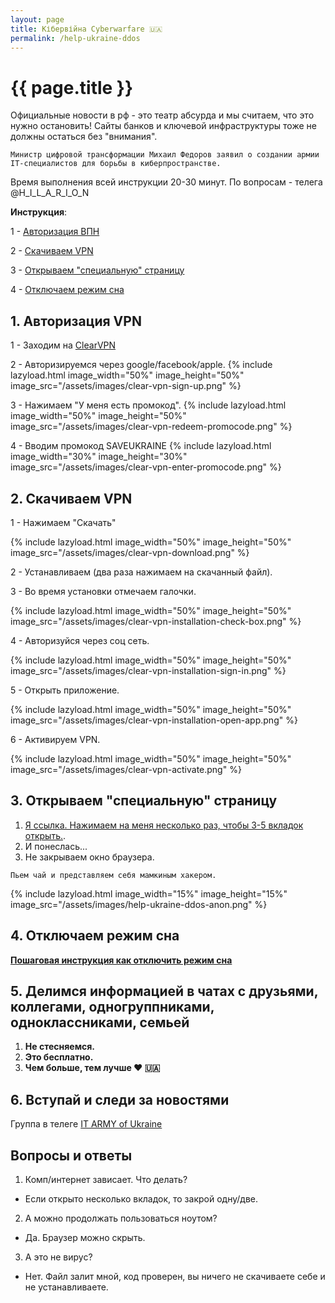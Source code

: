 ```yaml
---
layout: page
title: Кібервійна Cyberwarfare 🇺🇦
permalink: /help-ukraine-ddos
---
```



<h1 itemprop="name">{{ page.title }}</h1>

Официальные новости в рф - это театр абсурда и мы считаем, что это нужно остановить!
Сайты банков и ключевой инфраструктуры тоже не должны остаться без "внимания".

`Министр цифровой трансформации Михаил Федоров заявил о создании армии IT-специалистов для борьбы в киберпространстве.`

Время выполнения всей инструкции 20-30 минут. По вопросам - телега @H_I_L_A_R_I_O_N

**Инструкция**:

1 - <a href="/help-ukraine-ddos#1-%D0%B0%D0%B2%D1%82%D0%BE%D1%80%D0%B8%D0%B7%D0%B0%D1%86%D0%B8%D1%8F-vpn">Авторизация ВПН</a>

2 - <a href="/help-ukraine-ddos#2-%D1%81%D0%BA%D0%B0%D1%87%D0%B8%D0%B2%D0%B0%D0%B5%D0%BC-vpn">Скачиваем VPN</a>

3 - <a href="/help-ukraine-ddos#3-%D0%BF%D0%B5%D1%80%D0%B5%D1%85%D0%BE%D0%B4%D0%B8%D0%BC-%D0%BF%D0%BE-%D1%81%D1%81%D1%8B%D0%BB%D0%BA%D0%B5">Открываем "специальную" страницу</a>

4 - <a href="/help-ukraine-ddos#4-%D0%BE%D1%82%D0%BA%D0%BB%D1%8E%D1%87%D0%B0%D0%B5%D0%BC-%D1%80%D0%B5%D0%B6%D0%B8%D0%BC-%D1%81%D0%BD%D0%B0">Отключаем режим сна</a>

## 1. Авторизация VPN
1 - Заходим на <a target="_blank" href="https://t.co/fQBoK2I8b6">ClearVPN</a>

2 - Авторизируемся через google/facebook/apple.
{% include lazyload.html image_width="50%" image_height="50%" image_src="/assets/images/clear-vpn-sign-up.png" %}

3 - Нажимаем "У меня есть промокод".
{% include lazyload.html image_width="50%" image_height="50%" image_src="/assets/images/clear-vpn-redeem-promocode.png" %}

4 - Вводим промокод SAVEUKRAINE
{% include lazyload.html image_width="30%" image_height="30%" image_src="/assets/images/clear-vpn-enter-promocode.png" %}

## 2. Скачиваем VPN    

1 - Нажимаем "Скачать"

{% include lazyload.html image_width="50%" image_height="50%" image_src="/assets/images/clear-vpn-download.png" %}

2 - Устанавливаем (два раза нажимаем на скачанный файл).

3 - Во время установки отмечаем галочки.

{% include lazyload.html image_width="50%" image_height="50%" image_src="/assets/images/clear-vpn-installation-check-box.png" %}
   
4 - Авторизуйся через соц сеть.

{% include lazyload.html image_width="50%" image_height="50%" image_src="/assets/images/clear-vpn-installation-sign-in.png" %}
   
5 - Открыть приложение.

{% include lazyload.html image_width="50%" image_height="50%" image_src="/assets/images/clear-vpn-installation-open-app.png" %}
   
6 - Активируем VPN.

{% include lazyload.html image_width="50%" image_height="50%" image_src="/assets/images/clear-vpn-activate.png" %}


## 3. Открываем "специальную" страницу
1. <a target="_blank" href="help-ukraine-script">Я ссылка. Нажимаем на меня несколько раз, чтобы 3-5 вкладок открыть.</a>.
1. И понеслась...
1. Не закрываем окно браузера.

`Пьем чай и представляем себя мамкиным хакером.`

{% include lazyload.html image_width="15%" image_height="15%" image_src="/assets/images/help-ukraine-ddos-anon.png" %}

## 4. Отключаем режим сна

<b><a target="_blank" href="https://uk.soringpcrepair.com/how-to-disable-sleep-mode-on-pc/">Пошаговая инструкция как отключить режим сна</a></b>

## 5. Делимся информацией в чатах с друзьями, коллегами, одногруппниками, одноклассниками, семьей 

1. **Не стесняемся.**
1. **Это бесплатно.**
1. **Чем больше, тем лучше ❤️ 🇺🇦**

## 6. Вступай и следи за новостями

Группа в телеге <a target="_blank" href="https://t.me/itarmyofukraine2022">IT ARMY of Ukraine</a>

## Вопросы и ответы

1. Комп/интернет зависает. Что делать?
- Если открыто несколько вкладок, то закрой одну/две.
2. А можно продолжать пользоваться ноутом? 
- Да. Браузер можно скрыть.
3. А это не вирус?
- Нет. Файл залит мной, код проверен, вы ничего не скачиваете себе и не устанавливаете.
